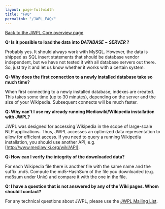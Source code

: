 ```yaml
---
layout: page-fullwidth
title: "FAQ"
permalink: "/JWPL_FAQ/"
---
```


[Back to the JWPL Core overview page](/dkpro-jwpl/JWPL_Core)

**Q: Is it possible to load the data into $DATABASE-SERVER$ ?**

Probably yes. It should always work with MySQL. However, the data is shipped as SQL insert statements that should be database vendor independent, but we have not tested it with all database servers out there. So, just try it and let us know whether it works with a certain system.

**Q: Why does the first connection to a newly installed database take so much time?**

When first connecting to a newly installed database, indexes are created. This takes some time (up to 30 minutes), depending on the server and the size of your Wikipedia. Subsequent connects will be much faster.

**Q: Why can't I use my already running Mediawiki/Wikipedia installation with JWPL?**

JWPL was designed for accessing Wikipedia in the scope of large-scale NLP applications. Thus, JWPL accesses an optimized data representation to allow for efficient access.
If you need to query a running Wikipedia installation, you should use another API, e.g. [http://www.mediawiki.org/wiki/API].

**Q: How can I verify the integrity of the downloaded data?**

For each Wikipedia file there is another file with the same name and the suffix .md5. Compute the md5-HashSum of the file you downloaded (e.g. md5sum under Unix) and compare it with the one in the file.

**Q: I have a question that is not answered by any of the Wiki pages. Whom should I contact?**

For any technical questions about JWPL, please use the [JWPL Mailing List](http://groups.google.com/group/jwpl).